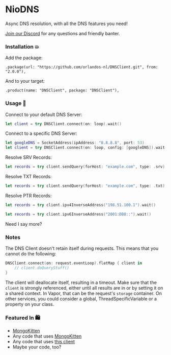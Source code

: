# NioDNS

Async DNS resolution, with all the DNS features you need!

[Join our Discord](https://discord.gg/H6799jh) for any questions and friendly banter.

### Installation 💥

Add the package:

`.package(url: "https://github.com/orlandos-nl/DNSClient.git", from: "2.0.0"),`

And to your target:

`.product(name: "DNSClient", package: "DNSClient"),`

### Usage 🤯

Connect to your default DNS Server:
```swift
let client = try DNSClient.connect(on: loop).wait()
```

Connect to a specific DNS Server:
```swift
let googleDNS = SocketAddress(ipAddress: "8.8.8.8", port: 53)
let client = try DNSClient.connect(on: loop, config: [googleDNS]).wait()
```

Resolve SRV Records:

```swift
let records = try client.sendQuery(forHost: "example.com", type: .srv).wait()
```

Resolve TXT Records:

```swift
let records = try client.sendQuery(forHost: "example.com", type: .txt).wait()
```

Resolve PTR Records:

```swift
let records = try client.ipv4InverseAddress("198.51.100.1").wait()

let records = try client.ipv6InverseAddress("2001:DB8::").wait()
```

Need I say more?

### Notes

The DNS Client doesn't retain itself during requests. This means that you cannot do the following:

```swift
DNSClient.connect(on: request.eventLoop).flatMap { client in
    // client.doQueryStuff()
}
```

The client will deallocate itself, resulting in a timeout. Make sure that the `client` is strongly referenced, either until all results are in or by setting it on a shared context. In Vapor, that can be the request's `storage` container. On other services, you could consider a global, ThreadSpecificVariable or a property on your class.

### Featured In 🛍

- [MongoKitten](https://github.com/openkitten/mongokitten)
- Any code that uses [MongoKitten](https://github.com/openkitten/mongokitten)
- Any code that uses [this client](https://github.com/OpenKitten/NioDNS)
- Maybe your code, too?
